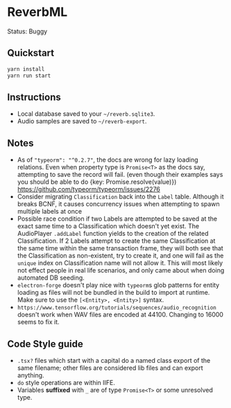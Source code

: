 # ReverbML

Status: Buggy

## Quickstart

```bash
yarn install
yarn run start
```

## Instructions

- Local database saved to your `~/reverb.sqlite3`.
- Audio samples are saved to `~/reverb-export`.

## Notes

- As of `"typeorm": "^0.2.7"`, the docs are wrong for lazy loading relations. Even when property type is `Promise<T>` as the docs say, attempting to save the record will fail. (even though their examples says you should be able to do {key: Promise.resolve<T>(value)}) https://github.com/typeorm/typeorm/issues/2276
- Consider migrating `Classification` back into the `Label` table. Although it breaks BCNF, it causes concurrency issues when attempting to spawn multiple labels at once
- Possible race condition if two Labels are attempted to be saved at the exact same time to a Classification which doesn't yet exist. The AudioPlayer `.addLabel` function yields to the creation of the related Classification. If 2 Labels attempt to create the same Classification at the same time within the same transaction frame, they will both see that the Classification as non-existent, try to create it, and one will fail as the `unique` index on Classification name will not allow it. This will most likely not effect people in real life scenarios, and only came about when doing automated DB seeding.
- `electron-forge` doesn't play nice with `typeorm`s glob patterns for entity loading as files will not be bundled in the build to import at runtime. Make sure to use the `[<Entity>, <Entity>]` syntax.
- `https://www.tensorflow.org/tutorials/sequences/audio_recognition` doesn't work when WAV files are encoded at 44100. Changing to 16000 seems to fix it.

## Code Style guide

- `.tsx?` files which start with a capital do a named class export of the same filename; other files are considered lib files and can export anything.
- `do` style operations are within IIFE.
- Variables **suffixed** with `_` are of type `Promise<T>` or some unresolved type.
